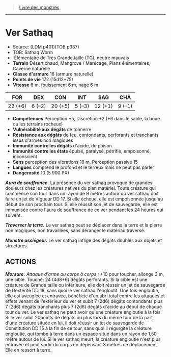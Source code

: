 ﻿> [Livre des monstres](tome_of_beasts.md)

---

# Ver Sathaq

- Source: (LDM p401)(TOB p337)
- TOB: Sathaq Worm
-  Élémentaire de Très Grande taille (TG), neutre mauvais
- **Terrain** Désert chaud, Mangrove / Marécage, Plans élémentaires, Caverne naturelle
- **Classe d'armure** 16 (armure naturelle)
- **Points de vie** 172 (15d12+75)
- **Vitesse** 6 m, fouissement 6 m, nage 6 m

|FOR|DEX|CON|INT|SAG|CHA|
|---|---|---|---|---|---|
|22 (+6)|6 (–2)|20 (+5)|5 (–3)|12 (+1)|9 (–1)|

- **Compétences** Perception +5, Discrétion +2 (+6 dans le sable, la boue ou les terrains rocheux)
- **Vulnérabilité aux dégâts** de tonnerre
- **Résistance aux dégâts** de feu, contondants, perforants et tranchants issus d'armes non magiques
- **Immunité contre les dégâts** d'acide, de poison
- **Immunité contre les états** épuisé, paralysé, pétrifié, empoisonné, inconscient
- **Sens** perception des vibrations 18 m, Perception passive 15
- **Langues** comprend le profond et le terreux mais ne peut pas parler
- **Dangerosité** 10 (5 900 PX)

**_Aura de souffrance._** La présence du ver sathaq provoque de grandes douleurs chez les créatures natives du plan matériel. Toute créature qui commence son tour dans un rayon de 9 mètres autour du ver sathaq doit faire un jet de Vigueur DD 17. Si elle échoue, elle est empoisonnée jusqu'au début de son prochain tour. Si elle réussit son jet de sauvegarde, elle est immunisée contre l'aura de souffrance de ce ver pendant les 24 heures qui suivent.

**_Traverser la terre._** Le ver sathaq peut se déplacer dans la terre et la pierre non magiques, non travaillées, sans déranger le matériau traversé.

**_Monstre assiégeur._** Le ver sathaq inflige des dégâts doublés aux objets et structures.

## ACTIONS

**_Morsure._** _Attaque d'arme au corps à corps :_ +10 pour toucher, allonge 3 m, une cible. Touché: 24 (4d8+6) dégâts perforants. Si la cible est une créature de Grande taille ou inférieure, elle doit réussir un jet de sauvegarde de Dextérité DD 18, sans quoi le ver sathaq l'engloutit. Une fois engloutie, elle est aveuglée et entravée, bénéficie d'un abri total contre les attaques et effets venant de l'extérieur du ver et subit 7 (2d6) dégâts contondants plus 7 (2d6) dégâts tranchants plus 7 (2d6) dégâts d'acide au début de chaque tour du ver. Le ver sathaq ne peut avoir qu'une créature engloutie à la fois. Si le ver subit 20points de dégâts ou plus lors du même tour de la part d'une créature située en lui, il doit réussir un jet de sauvegarde de Constitution DD 15 à la fin de ce tour, sans quoi il régurgite la créature engloutie, qui tombe à terre dans un espace situé dans un rayon de 1,50 mètre autour de lui. Si le ver sathaq meurt, la créature engloutie n'est plus entravée et peut sortir du corps en dépensant 3 mètres de déplacement. Elle en ressort à terre.

